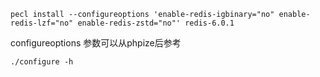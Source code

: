 ```
pecl install --configureoptions 'enable-redis-igbinary="no" enable-redis-lzf="no" enable-redis-zstd="no"' redis-6.0.1
```

configureoptions 参数可以从phpize后参考

```
./configure -h
```
